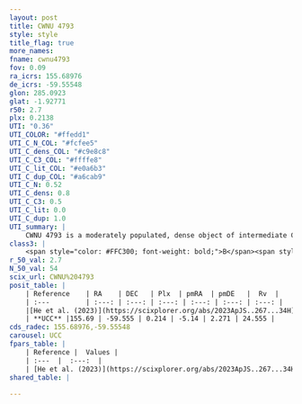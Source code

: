 ```yaml
---
layout: post
title: CWNU 4793
style: style
title_flag: true
more_names: 
fname: cwnu4793
fov: 0.09
ra_icrs: 155.68976
de_icrs: -59.55548
glon: 285.0923
glat: -1.92771
r50: 2.7
plx: 0.2138
UTI: "0.36"
UTI_COLOR: "#ffedd1"
UTI_C_N_COL: "#fcfee5"
UTI_C_dens_COL: "#c9e8c8"
UTI_C_C3_COL: "#ffffe8"
UTI_C_lit_COL: "#e0a6b3"
UTI_C_dup_COL: "#a6cab9"
UTI_C_N: 0.52
UTI_C_dens: 0.8
UTI_C_C3: 0.5
UTI_C_lit: 0.0
UTI_C_dup: 1.0
UTI_summary: |
    CWNU 4793 is a moderately populated, dense object of intermediate C3 quality. It was recently reported in the literature.
class3: |
    <span style="color: #FFC300; font-weight: bold;">B</span><span style="color: #FFC300; font-weight: bold;">B</span>
r_50_val: 2.7
N_50_val: 54
scix_url: CWNU%204793
posit_table: |
    | Reference    | RA    | DEC   | Plx  | pmRA  | pmDE   |  Rv  |
    | :---         | :---: | :---: | :---: | :---: | :---: | :---: |
    |[He et al. (2023)](https://scixplorer.org/abs/2023ApJS..267...34H) | 155.693 | -59.544 | 0.212 | -5.159 | 2.273 | -- |
    | **UCC** |155.69 | -59.555 | 0.214 | -5.14 | 2.271 | 24.555 | 
cds_radec: 155.68976,-59.55548
carousel: UCC
fpars_table: |
    | Reference |  Values |
    | :---  |  :---:  |
    | [He et al. (2023)](https://scixplorer.org/abs/2023ApJS..267...34H) | `A0=3.75, m-M=13.65, logA=6.5` |
shared_table: |
    
---
```

